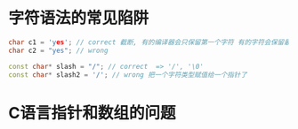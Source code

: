 # 字符语法的常见陷阱

```c++
char c1 = 'yes'; // correct 截断, 有的编译器会只保留第一个字符 有的字符会保留最后一个字符
char c2 = "yes"; // wrong

const char* slash = "/"; // correct  => '/', '\0' 
const char* slash2 = '/'; // wrong 把一个字符类型赋值给一个指针了
```

# C语言指针和数组的问题
